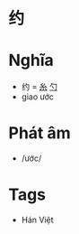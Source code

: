 # 约

# Nghĩa
* 约 = [糸](糸.md) [勺](勺.md)
* giao ước

# Phát âm
* /ước/

# Tags
* Hán Việt

<script>window.HANZI_FIELD='约';</script>
